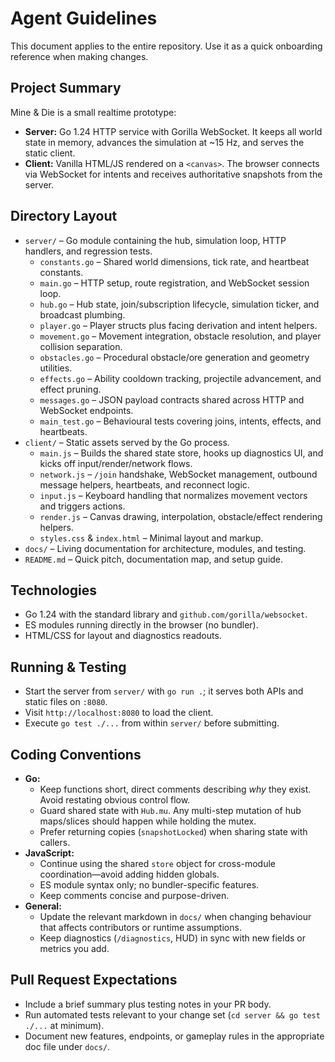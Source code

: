 # Agent Guidelines

This document applies to the entire repository. Use it as a quick onboarding reference when making changes.

## Project Summary
Mine & Die is a small realtime prototype:
- **Server:** Go 1.24 HTTP service with Gorilla WebSocket. It keeps all world state in memory, advances the simulation at ~15 Hz, and serves the static client.
- **Client:** Vanilla HTML/JS rendered on a `<canvas>`. The browser connects via WebSocket for intents and receives authoritative snapshots from the server.

## Directory Layout
- `server/` – Go module containing the hub, simulation loop, HTTP handlers, and regression tests.
  - `constants.go` – Shared world dimensions, tick rate, and heartbeat constants.
  - `main.go` – HTTP setup, route registration, and WebSocket session loop.
  - `hub.go` – Hub state, join/subscription lifecycle, simulation ticker, and broadcast plumbing.
  - `player.go` – Player structs plus facing derivation and intent helpers.
  - `movement.go` – Movement integration, obstacle resolution, and player collision separation.
  - `obstacles.go` – Procedural obstacle/ore generation and geometry utilities.
  - `effects.go` – Ability cooldown tracking, projectile advancement, and effect pruning.
  - `messages.go` – JSON payload contracts shared across HTTP and WebSocket endpoints.
  - `main_test.go` – Behavioural tests covering joins, intents, effects, and heartbeats.
- `client/` – Static assets served by the Go process.
  - `main.js` – Builds the shared state store, hooks up diagnostics UI, and kicks off input/render/network flows.
  - `network.js` – `/join` handshake, WebSocket management, outbound message helpers, heartbeats, and reconnect logic.
  - `input.js` – Keyboard handling that normalizes movement vectors and triggers actions.
  - `render.js` – Canvas drawing, interpolation, obstacle/effect rendering helpers.
  - `styles.css` & `index.html` – Minimal layout and markup.
- `docs/` – Living documentation for architecture, modules, and testing.
- `README.md` – Quick pitch, documentation map, and setup guide.

## Technologies
- Go 1.24 with the standard library and `github.com/gorilla/websocket`.
- ES modules running directly in the browser (no bundler).
- HTML/CSS for layout and diagnostics readouts.

## Running & Testing
- Start the server from `server/` with `go run .`; it serves both APIs and static files on `:8080`.
- Visit `http://localhost:8080` to load the client.
- Execute `go test ./...` from within `server/` before submitting.

## Coding Conventions
- **Go:**
  - Keep functions short, direct comments describing _why_ they exist. Avoid restating obvious control flow.
  - Guard shared state with `Hub.mu`. Any multi-step mutation of hub maps/slices should happen while holding the mutex.
  - Prefer returning copies (`snapshotLocked`) when sharing state with callers.
- **JavaScript:**
  - Continue using the shared `store` object for cross-module coordination—avoid adding hidden globals.
  - ES module syntax only; no bundler-specific features.
  - Keep comments concise and purpose-driven.
- **General:**
  - Update the relevant markdown in `docs/` when changing behaviour that affects contributors or runtime assumptions.
  - Keep diagnostics (`/diagnostics`, HUD) in sync with new fields or metrics you add.

## Pull Request Expectations
- Include a brief summary plus testing notes in your PR body.
- Run automated tests relevant to your change set (`cd server && go test ./...` at minimum).
- Document new features, endpoints, or gameplay rules in the appropriate doc file under `docs/`.
